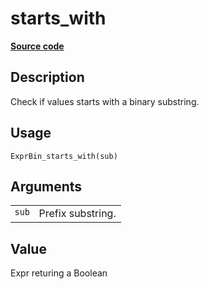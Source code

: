 
# starts_with

[**Source code**](https://github.com/pola-rs/r-polars/tree/0580dbe189881934960c63979bf59fc3448a21dc/R/expr__binary.R#L26)

## Description

Check if values starts with a binary substring.

## Usage

<pre><code class='language-R'>ExprBin_starts_with(sub)
</code></pre>

## Arguments

<table>
<tr>
<td style="white-space: nowrap; font-family: monospace; vertical-align: top">
<code id="ExprBin_starts_with_:_sub">sub</code>
</td>
<td>
Prefix substring.
</td>
</tr>
</table>

## Value

Expr returing a Boolean
